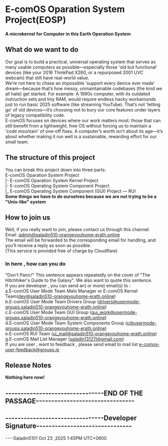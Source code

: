 # E-comOS Oparation System Project(EOSP)
**A microkernel for Computer in this Earth Operation System**
## What do we want to do 
Our goal is to build a practical, universal operating system that serves as many usable computers as possible—especially those 'old but functional' devices (like your 2016 ThinkPad X260, or a repurposed 2001 UVC webcam) that still have real-world value.<br>
We’re not here to chase an impossible 'support every device ever made' dream—because that’s how messy, unmaintainable codebases (the kind we all hate) get started. For example: A 1990s computer, with its outdated instruction sets and tiny RAM, would require endless hacky workarounds just to run basic 2025 software (like streaming YouTube). That’s not 'letting go' of old devices—it’s choosing not to bury our core features under layers of legacy compatibility code.<br>
E-comOS focuses on devices where our work matters most: those that can still benefit from a lightweight, free OS without forcing us to maintain a 'code mountain' of one-off fixes. A computer’s worth isn’t about its age—it’s about whether making it run well is a sustainable, rewarding effort for our small team.<br>
## The structure of this project
You can break this project down into three parts:<br>
 E-comOS Oparation System Project<br>
|- E-comOS Oparation System Kernel Project<br>
|- E-comOS Operating System Component Project<br>
|_ E-comOS Operating System Component (GUI) Project — RUI<br>
**Some things we have to do ourselves because we are not trying to be a "Unix-like" system**
## How to join us
Well, if you really want to join, please contact us through this channel:<br>
Email :admin@saladin510-orangeyouhome-erath.online<br>
The email will be forwarded to the corresponding email for handling, and you’ll receive a reply as soon as possible.<br>
(This service is provided free of charge by Cloudflare)
### In here , how can you do
"Don't Panic!" This sentence appears repeatedly on the cover of "The Hitchhiker's Guide to the Galaxy". We also want to quote this sentence.<br>
If you are developer , you can send an( or more) email(s) to :<br>
a.E-comOS User Mode Team Main Manager or E-comOS Kernel Team(dev@saladin510-orangeyouhome-erath.online)<br>
b.E-comOS User Mode Team Drivers Group (drivers@usermode-groups.saladin510-orangeyouhome-erath.online)<br>
c.E-comOS User Mode Team GUI Group (gui_work@usermode-groups.saladin510-orangeyouhome-erath.online)<br>
d.E-comOS User Mode Team System Components Group (c@usermode-groups.saladin510-orangeyouhome-erath.online)<br>
e.E-comOS RUI Team (ui_mail@saladin510-orangeyouhome-erath.online)<br>
g.E-comOS Mail List Manager (saladin131211@gmail.com)<br>
If you are user , want to feedback , please send email to mail list <e-comos-user-feedback@groups.io>
## Release Notes
**Nothing here now!** <br>
## --------------------------------END OF THE PASSAGE--------------------------------<br>
## --------------------------------Developer Signature-------------------------------<br>
----Saladin5101 Oct 23 ,2025 1:45PM UTC+0800
